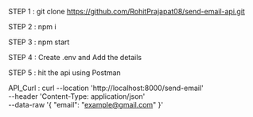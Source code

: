 STEP 1 : git clone https://github.com/RohitPrajapat08/send-email-api.git

STEP 2 : npm i 

STEP 3 : npm start

STEP 4 : Create .env and Add the details 

STEP 5 : hit the api using Postman

API_Curl : 
curl --location 'http://localhost:8000/send-email' \
--header 'Content-Type: application/json' \
--data-raw '{
    "email": "example@gmail.com"
}'